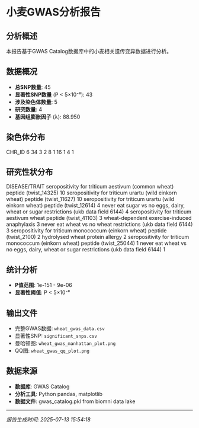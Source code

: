 # 小麦GWAS分析报告

## 分析概述
本报告基于GWAS Catalog数据库中的小麦相关遗传变异数据进行分析。

## 数据概况
- **总SNP数量**: 45
- **显著性SNP数量** (P < 5×10⁻⁸): 43
- **涉及染色体数量**: 5
- **研究数量**: 4
- **基因组膨胀因子** (λ): 88.950

## 染色体分布
CHR_ID
6     34
3      2
8      1
16     1
4      1

## 研究性状分布
DISEASE/TRAIT
seropositivity for triticum aestivum (common wheat) peptide (twist_14325)               10
seropositivity for triticum urartu (wild einkorn wheat) peptide (twist_11627)           10
seropositivity for triticum urartu (wild einkorn wheat) peptide (twist_12614)            4
never eat sugar vs no eggs, dairy, wheat or sugar restrictions (ukb data field 6144)     4
seropositivity for triticum aestivum wheat peptide (twist_41103)                         3
wheat-dependent exercise-induced anaphylaxis                                             3
never eat wheat vs no wheat restrictions (ukb data field 6144)                           3
seropositivity for triticum monococcum (einkorn wheat) peptide (twist_2100)              2
hydrolysed wheat protein allergy                                                         2
seropositivity for triticum monococcum (einkorn wheat) peptide (twist_25044)             1
never eat wheat vs no eggs, dairy, wheat or sugar restrictions (ukb data field 6144)     1

## 统计分析
- **P值范围**: 1e-151 - 9e-06
- **显著性阈值**: P < 5×10⁻⁸

## 输出文件
- 完整GWAS数据: `wheat_gwas_data.csv`
- 显著性SNP: `significant_snps.csv`
- 曼哈顿图: `wheat_gwas_manhattan_plot.png`
- QQ图: `wheat_gwas_qq_plot.png`

## 数据来源
- **数据库**: GWAS Catalog
- **分析工具**: Python pandas, matplotlib
- **数据文件**: gwas_catalog.pkl from biomni data lake

---
*报告生成时间: 2025-07-13 15:54:18*
